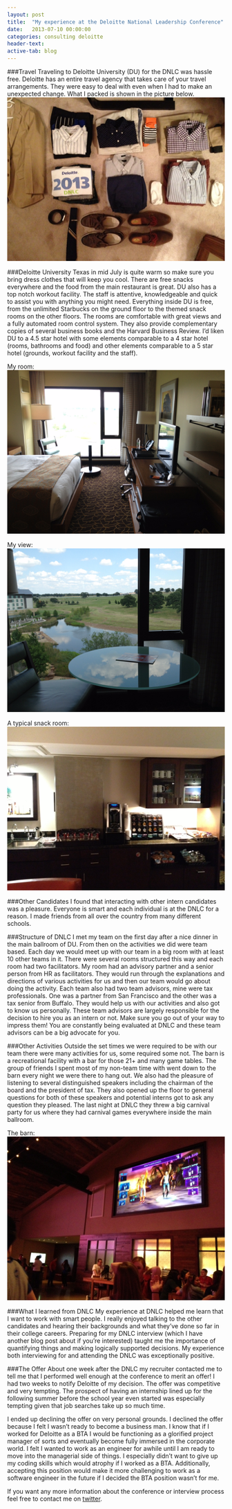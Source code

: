```yaml
---
layout: post
title:  "My experience at the Deloitte National Leadership Conference"
date:   2013-07-10 00:00:00
categories: consulting deloitte
header-text:
active-tab: blog
---
```


###Travel
Traveling to Deloitte University (DU) for the DNLC was hassle free. Deloitte has an entire travel agency that takes care of your travel arrangements. They were easy to deal with even when I had to make an unexpected change. What I packed is shown in the picture below.
![Packing for DNLC](/images/dnlc/packing.jpg)

###Deloitte University
Texas in mid July is quite warm so make sure you bring dress clothes that will keep you cool. There are free snacks everywhere and the food from the main restaurant is great. DU also has a top notch workout facility. The staff is attentive, knowledgeable and quick to assist you with anything you might need. Everything inside DU is free, from the unlimited Starbucks on the ground floor to the themed snack rooms on the other floors. The rooms are comfortable with great views and a fully automated room control system. They also provide complementary copies of several business books and the Harvard Business Review. I’d liken DU to a 4.5 star hotel with some elements comparable to a 4 star hotel (rooms, bathrooms and food) and other elements comparable to a 5 star hotel (grounds, workout facility and the staff).

My room:
![DU room](/images/dnlc/room.jpg)

My view:
![DU room view](/images/dnlc/room-view.jpg)

A typical snack room:
![DU snack room](/images/dnlc/food.jpg)


###Other Candidates
I found that interacting with other intern candidates was a pleasure. Everyone is smart and each individual is at the DNLC for a reason. I made friends from all over the country from many different schools.

###Structure of DNLC
I met my team on the first day after a nice dinner in the main ballroom of DU. From then on the activities we did were team based. Each day we would meet up with our team in a big room with at least 10 other teams in it. There were several rooms structured this way and each room had two facilitators. My room had an advisory partner and a senior person from HR as facilitators. They would run through the explanations and directions of various activities for us and then our team would go about doing the activity. Each team also had two team advisors, mine were tax professionals. One was a partner from San Francisco and the other was a tax senior from Buffalo. They would help us with our activities and also got to know us personally. These team advisors are largely responsible for the decision to hire you as an intern or not. Make sure you go out of your way to impress them! You are constantly being evaluated at DNLC and these team advisors can be a big advocate for you.

###Other Activities
Outside the set times we were required to be with our team there were many activities for us, some required some not. The barn is a recreational facility with a bar for those 21+ and many game tables. The group of friends I spent most of my non-team time with went down to the barn every night we were there to hang out. We also had the pleasure of listening to several distinguished speakers including the chairman of the board and the president of tax. They also opened up the floor to general questions for both of these speakers and potential interns got to ask any question they pleased. The last night at DNLC they threw a big carnival party for us where they had carnival games everywhere inside the main ballroom.

The barn:
![DU barn](/images/dnlc/barn.jpg)

###What I learned from DNLC
My experience at DNLC helped me learn that I want to work with smart people. I really enjoyed talking to the other candidates and hearing their backgrounds and what they’ve done so far in their college careers. Preparing for my DNLC interview (which I have another blog post about if you’re interested) taught me the importance of quantifying things and making logically supported decisions. My experience both interviewing for and attending the DNLC was exceptionally positive.

###The Offer
About one week after the DNLC my recruiter contacted me to tell me that I performed well enough at the conference to merit an offer! I had two weeks to notify Deloitte of my decision. The offer was competitive and very tempting. The prospect of having an internship lined up for the following summer before the school year even started was especially tempting given that job searches take up so much time. 

I ended up declining the offer on very personal grounds. I declined the offer because I felt I wasn’t ready to become a business man. I know that if I worked for Deloitte as a BTA I would be functioning as a glorified project manager of sorts and eventually become fully immersed in the corporate world. I felt I wanted to work as an engineer for awhile until I am ready to move into the managerial side of things. I especially didn’t want to give up my coding skills which would atrophy if I worked as a BTA. Additionally, accepting this position would make it more challenging to work as a software engineer in the future if I decided the BTA position wasn’t for me.

If you want any more information about the conference or interview process feel free to contact me on [twitter](http:twitter.com/valleyy_jo).
